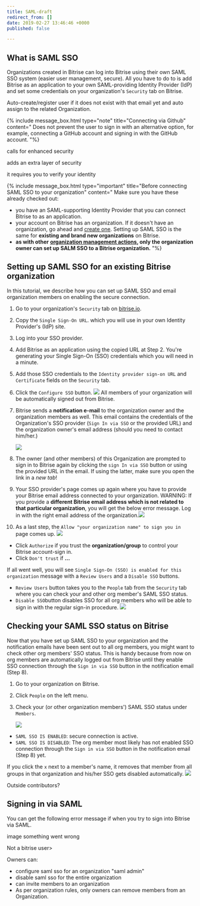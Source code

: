 ```yaml
---
title: SAML-draft
redirect_from: []
date: 2019-02-27 13:46:46 +0000
published: false

---
```

## What is SAML SSO

Organizations created in Bitrise can log into Bitrise using their own SAML SSO system (easier user management, secure). All you have to do to is add Bitrise as an application to your own SAML-providing Identity Provider (IdP) and set some credentials on your organization's `Security` tab on Bitrise.

Auto-create/register user if it does not exist with that email yet and auto assign to the related Organization.

{% include message_box.html type="note" title="Connecting via Github" content=" Does not prevent the user to sign in with an alternative option, for example, connecting a GitHub account and signing in with the GitHub account. "%}

calls for enhanced security

adds an extra layer of security

it requires you to verify your identity

{% include message_box.html type="important" title="Before connecting SAML SSO to your organization" content=" Make sure you have these already checked out:

* you have an SAML-supporting Identity Provider that you can connect Bitrise to as an application.
* your account on Bitrise has an organization. If it doesn't have an organization, go ahead and [create one](/team-management/organizations/creating-org/). Setting up SAML SSO is the same for **existing and brand new organizations** on Bitrise.
* **as with other** [**organization management actions**](/team-management/user-roles-on-app-teams/)**, only the organization owner can set up SALM SSO to a Bitrise organization.**
  "%}

## Setting up SAML SSO for an existing Bitrise organization

In this tutorial, we describe how you can set up SAML SSO and email organization members on enabling the secure connection.

 1. Go to your organization's `Security` tab on [bitrise.io](https://www.bitrise.io).
 2. Copy the `Single Sign-On URL`.  which you will use in your own Identity Provider's (IdP) site.
 3. Log into your SSO provider.
 4. Add Bitrise as an application using the copied URL at Step 2. You're generating your Single Sign-On (SSO) credentials which you will need in a minute.
 5. Add those SSO credentials to the `Identity provider sign-on URL` and `Certificate` fields on the `Security` tab.
 6. Click the `Configure SSO` button.
    ![](/img/SSO-page.jpg)
    All members of your organization will be automatically signed out from Bitrise.
 7. Bitrise sends a **notification e-mail** to the organization owner and the organization members as well. This email contains the credentials of the Organization's SSO provider (`Sign In via SSO` or the provided URL) and the organization owner's email address (should you need to contact him/her.)

    ![](/img/email-notification.jpg)
 8. The owner (and other members) of this Organization are prompted to sign in to Bitrise again by clicking the `sign In via SSO` button or using the provided URL in the email. If using the latter, make sure you open the link in a _new tab_!
 9. Your SSO provider's page comes up again where you have to provide your Bitrise email address connected to your organization. WARNING: If you provide a **different Bitrise email address which is not related to that particular organization**, you will get the below error message. Log in with the right email address of the organization.![](/img/no-connected-sso-for-this-email-address.png)
10. As a last step, the `Allow "your organization name" to sign you in` page comes up.
    ![](/img/enable-saml.jpg)

* Click `Authorize` if you trust the **organization/group** to control your Bitrise account-sign in.
* Click `Don't trust` if **...**

If all went well, you will see `Single Sign-On (SSO) is enabled for this organization` message with a `Review Users` and a `Disable SSO` buttons.

* `Review Users` button takes you to the `People` tab from the `Security` tab where you can check your and other org member's SAML SSO status.
* `Disable SSO`button disables SSO for all org members who will be able to sign in with the regular sign-in procedure.
  ![](/img/disable-saml.jpg)

## Checking your SAML SSO status on Bitrise

Now that you have set up SAML SSO to your organization and the notification emails have been sent out to all org members, you might want to check other org members' SSO status. This is handy because from now on org members are automatically logged out from Bitrise until they enable SSO connection through the `Sign in via SSO` button in the notification email (Step 8).

1. Go to your organization on Bitrise.
2. Click `People` on the left menu.
3. Check your (or other organization members') SAML SSO status under `Members`.

   ![](/img/saml-status.png)

* `SAML SSO IS ENABLED`: secure connection is active.
* `SAML SSO IS DISABLED`: The org member most likely has not enabled SSO connection through the `Sign in via SSO` button in the notification email (Step 8) yet.

If you click the `x` next to a member's name, it removes that member from all groups in that organization and his/her SSO gets disabled automatically.
![](/img/are-you-sure.png)


Outside contributors?

## Signing in via SAML

You can get the following error message if when you try to sign into Bitrise via SAML.

image something went wrong

Not a bitrise user>

Owners can:

* configure saml sso for an organization "saml admin"
* disable saml sso for the entire organization
* can invite members to an organization
* As per organization rules, only owners can remove members from an Organization.